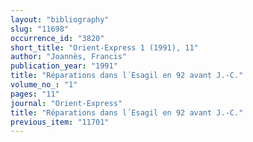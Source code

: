 ```yaml
---
layout: "bibliography"
slug: "11698"
occurrence_id: "3820"
short_title: "Orient-Express 1 (1991), 11"
author: "Joannès, Francis"
publication_year: "1991"
title: "Réparations dans l´Esagil en 92 avant J.-C."
volume_no_: "1"
pages: "11"
journal: "Orient-Express"
title: "Réparations dans l´Esagil en 92 avant J.-C."
previous_item: "11701"
---
```

